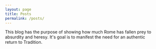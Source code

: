 ```yaml
---
layout: page
title: Posts
permalink: /posts/
---
```


This blog has the purpose of showing how much Rome has fallen prey to absurdity and heresy. It's goal is to manifest the need for an authentic return to Tradition.
